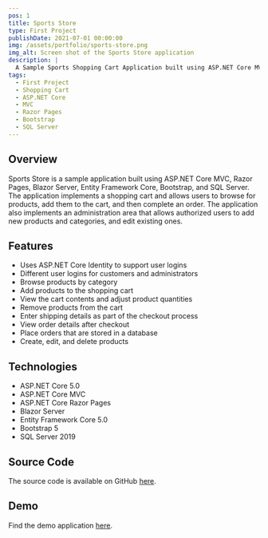 ```yaml
---
pos: 1
title: Sports Store
type: First Project
publishDate: 2021-07-01 00:00:00
img: /assets/portfolio/sports-store.png
img_alt: Screen shot of the Sports Store application
description: |
  A Sample Sports Shopping Cart Application built using ASP.NET Core MVC, Razor Pages, Blazor Server, Entity Framework Core, Bootstrap, and SQL Server.
tags:
  - First Project
  - Shopping Cart
  - ASP.NET Core
  - MVC
  - Razor Pages
  - Bootstrap
  - SQL Server
---
```


## Overview

Sports Store is a sample application built using ASP.NET Core MVC, Razor Pages, Blazor Server, Entity Framework Core, Bootstrap, and SQL Server. The application implements a shopping cart and allows users to browse for products, add them to the cart, and then complete an order. The application also implements an administration area that allows authorized users to add new products and categories, and edit existing ones.

## Features

- Uses ASP.NET Core Identity to support user logins
- Different user logins for customers and administrators
- Browse products by category
- Add products to the shopping cart
- View the cart contents and adjust product quantities
- Remove products from the cart
- Enter shipping details as part of the checkout process
- View order details after checkout
- Place orders that are stored in a database
- Create, edit, and delete products

## Technologies

- ASP.NET Core 5.0
- ASP.NET Core MVC
- ASP.NET Core Razor Pages
- Blazor Server
- Entity Framework Core 5.0
- Bootstrap 5
- SQL Server 2019

## Source Code

The source code is available on GitHub <a href="https://github.com/Sathiyaraman-M/SportsStore" target="_blank">here</a>.

## Demo

Find the demo application <a href="https://sports-store.sathiyaraman-m.com" target="_blank">here</a>.